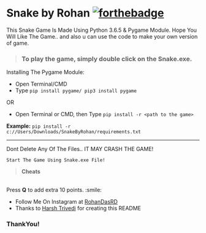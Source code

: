 # Snake by Rohan [![forthebadge](https://forthebadge.com/images/badges/made-with-python.svg)](https://forthebadge.com)
This Snake Game Is Made Using Python 3.6.5 & Pygame Module.
Hope You Will Like The Game.. and also u can use the code to make your own version of game.

> ### To play the game, simply double click on the **Snake.exe**.


Installing The Pygame Module:
<br>
* Open Terminal/CMD
* Type ```pip install pygame/ pip3 install pygame```

OR

* Open Terminal or CMD, then Type ```pip install -r <path to the game>```

**Example:** ```pip install -r c://Users/Downloads/SnakeByRohan/requirements.txt```

---

Dont Delete Any Of The Files.. IT MAY CRASH THE GAME!

```Start The Game Using Snake.exe File!```


> **Cheats**
<br>
Press <b>Q</b> to add extra 10 points. :smile:

* Follow Me On Instagram at [RohanDasRD](https://www.instagram.com/RohanDasRD)
* Thanks to [Harsh Trivedi](https://harsh98trivedi.github.io) for creating this README

### ThankYou!
